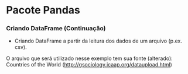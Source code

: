 # Pacote Pandas

### Criando DataFrame (Continuação)

+ Criando DataFrame a partir da leitura dos dados de um arquivo (p.ex. csv). 

O arquivo que será utilizado nesse exemplo tem sua fonte (alterado):  Countries of the World (http://gsociology.icaap.org/dataupload.html)



